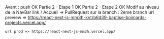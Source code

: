 Avant : push OK
Partie 2 - Etape 1 OK
Partie 2 - Etape 2 OK
    Modif au niveau de la NavBar link / Accueil -> PullRequest sur la branch : 2eme branch
    url preview => https://react-next-js-mm3h-kvtrb6d39-baptise-boimards-projects.vercel.app/

    url prod => https://react-next-js-mm3h.vercel.app/